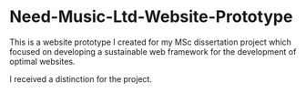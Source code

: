 # Need-Music-Ltd-Website-Prototype
This is a website prototype I created for my MSc dissertation project which focused 
on developing a sustainable web framework for the development of optimal websites. 

I received a distinction for the project.
